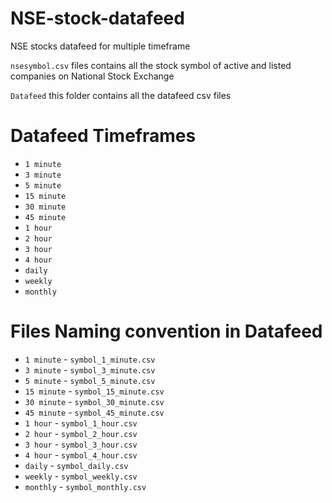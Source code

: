 # NSE-stock-datafeed
NSE stocks datafeed for multiple timeframe

`nsesymbol.csv`  files contains all the stock symbol of active and listed companies on National Stock Exchange

`Datafeed`  this folder contains all the datafeed csv files

# Datafeed Timeframes
- `1 minute`
- `3 minute`
- `5 minute`
- `15 minute`
- `30 minute`
- `45 minute`
- `1 hour`
- `2 hour`
- `3 hour`
- `4 hour`
- `daily`
- `weekly`
- `monthly`

# Files Naming convention in Datafeed
- `1 minute` - `symbol_1_minute.csv`
- `3 minute` - `symbol_3_minute.csv`
- `5 minute` - `symbol_5_minute.csv`
- `15 minute` - `symbol_15_minute.csv`
- `30 minute` - `symbol_30_minute.csv`
- `45 minute` - `symbol_45_minute.csv`
- `1 hour` - `symbol_1_hour.csv`
- `2 hour` - `symbol_2_hour.csv`
- `3 hour` - `symbol_3_hour.csv`
- `4 hour` - `symbol_4_hour.csv`
- `daily` - `symbol_daily.csv`
- `weekly` - `symbol_weekly.csv`
- `monthly` - `symbol_monthly.csv`
